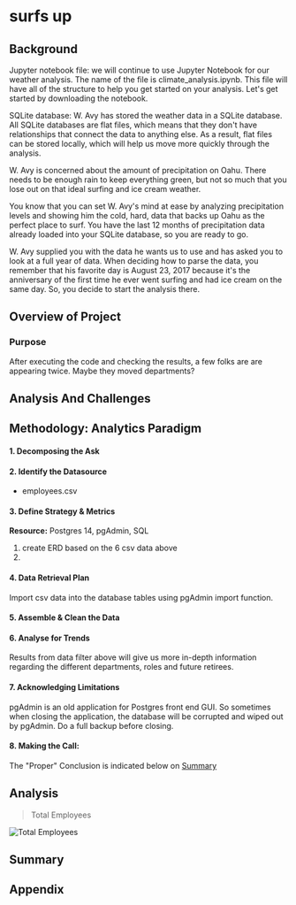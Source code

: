 # surfs up

## Background

Jupyter notebook file: we will continue to use Jupyter Notebook for our weather analysis. The name of the file is climate_analysis.ipynb. This file will have all of the structure to help you get started on your analysis. Let's get started by downloading the notebook.

SQLite database: W. Avy has stored the weather data in a SQLite database. All SQLite databases are flat files, which means that they don't have relationships that connect the data to anything else. As a result, flat files can be stored locally, which will help us move more quickly through the analysis.

W. Avy is concerned about the amount of precipitation on Oahu. There needs to be enough rain to keep everything green, but not so much that you lose out on that ideal surfing and ice cream weather.

You know that you can set W. Avy's mind at ease by analyzing precipitation levels and showing him the cold, hard, data that backs up Oahu as the perfect place to surf. You have the last 12 months of precipitation data already loaded into your SQLite database, so you are ready to go.

W. Avy supplied you with the data he wants us to use and has asked you to look at a full year of data. When deciding how to parse the data, you remember that his favorite day is August 23, 2017 because it's the anniversary of the first time he ever went surfing and had ice cream on the same day. So, you decide to start the analysis there.

## Overview of Project
### Purpose
After executing the code and checking the results, a few folks are are appearing twice. Maybe they moved departments?

## Analysis And Challenges

## Methodology: Analytics Paradigm

#### 1. Decomposing the Ask


#### 2. Identify the Datasource
* employees.csv


#### 3. Define Strategy & Metrics
**Resource:** Postgres 14, pgAdmin, SQL

1. create ERD based on the 6 csv data above
1.

#### 4. Data Retrieval Plan
Import csv data into the database tables using pgAdmin import function.


#### 5. Assemble & Clean the Data


#### 6. Analyse for Trends

Results from data filter above will give us more in-depth information regarding the different departments, roles and future retirees.

#### 7. Acknowledging Limitations
pgAdmin is an old application for Postgres front end GUI. So sometimes when closing the application, the database will be corrupted and wiped out by pgAdmin. Do a full backup before closing.

#### 8. Making the Call:
The "Proper" Conclusion is indicated below on [Summary](#summary)

## Analysis


>Total Employees

![Total Employees](total_employees.png)


## Summary


## Appendix
